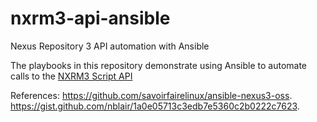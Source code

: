 # nxrm3-api-ansible

Nexus Repository 3 API automation with Ansible

The playbooks in this repository demonstrate using Ansible to automate calls to the [NXRM3 Script API](https://help.sonatype.com/repomanager3/rest-and-integration-api/script-api)

References:
https://github.com/savoirfairelinux/ansible-nexus3-oss. 
https://gist.github.com/nblair/1a0e05713c3edb7e5360c2b0222c7623. 
